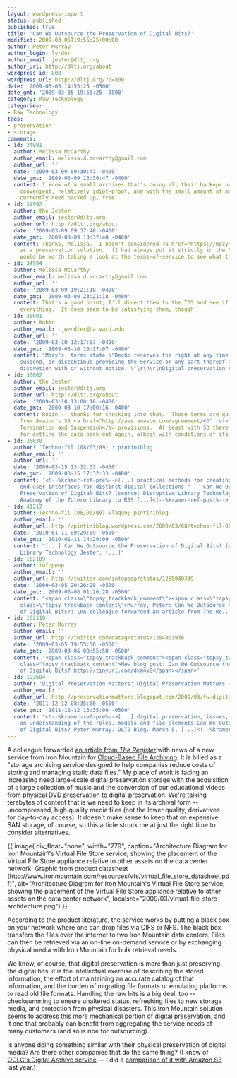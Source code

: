```yaml
---
layout: wordpress-import
status: published
published: true
title: 'Can We Outsource the Preservation of Digital Bits?'
modified: 2009-03-05T19:55:25+00:00
author: Peter Murray
author_login: lyrdor
author_email: jester@dltj.org
author_url: http://dltj.org/about
wordpress_id: 800
wordpress_url: http://dltj.org/?p=800
date: '2009-03-05 14:55:25 -0500'
date_gmt: '2009-03-05 19:55:25 -0500'
category: Raw Technology
categories:
- Raw Technology
tags:
- preservation
- storage
comments:
- id: 34991
  author: Melissa McCarthy
  author_email: melissa.d.mccarthy@gmail.com
  author_url: ''
  date: '2009-03-09 09:30:47 -0400'
  date_gmt: '2009-03-09 13:30:47 -0400'
  content: I know of a small archives that's doing all their backups on Mozy.  Simple,
    convenient, relatively idiot-proof, and with the small amount of material they
    currently need backed up, free.
- id: 34992
  author: the Jester
  author_email: jester@dltj.org
  author_url: http://dltj.org/about
  date: '2009-03-09 09:37:48 -0400'
  date_gmt: '2009-03-09 13:37:48 -0400'
  content: Thanks, Melissa.  I hadn't considered <a href="https://mozy.com/" rel="nofollow">Mozy</a>
    as a preservation solution.  (I had always put it strictly in the "backup" category.)  It
    would be worth taking a look at the terms-of-service to see what they guarantee.
- id: 34994
  author: Melissa McCarthy
  author_email: melissa.d.mccarthy@gmail.com
  author_url: ''
  date: '2009-03-09 19:21:18 -0400'
  date_gmt: '2009-03-09 23:21:18 -0400'
  content: That's a good point; I'll direct them to the TOS and see if they've considered
    everything.  It does seem to be satisfying them, though.
- id: 35001
  author: Robin
  author_email: r_wendler@harvard.edu
  author_url: ''
  date: '2009-03-10 12:17:07 -0400'
  date_gmt: '2009-03-10 16:17:07 -0400'
  content: "Mozy's  terms state \"Decho reserves the right at any time to modify,
    suspend, or discontinue providing the Service or any part thereof in its sole
    discretion with or without notice. \"\r\n\r\nDigital preservation storage it ain't."
- id: 35002
  author: the Jester
  author_email: jester@dltj.org
  author_url: http://dltj.org/about
  date: '2009-03-10 13:00:16 -0400'
  date_gmt: '2009-03-10 17:00:16 -0400'
  content: Robin -- thanks for checking into that.  Those terms are quite different
    from Amazon's S3 <a href="http://aws.amazon.com/agreement/#3" rel="nofollow">Term,
    Termination and Suspension</a> provisions.  At least with S3 there is some allowance
    for getting the data back out again, albeit with conditions of its own.
- id: 35030
  author: 'Techno-fil (08/03/09) : pintiniblog'
  author_email: ''
  author_url: ''
  date: '2009-03-15 13:32:33 -0400'
  date_gmt: '2009-03-15 17:32:33 -0400'
  content: '<!--%kramer-ref-pre%-->[...] practical methods for creating customized
    end-user interfaces for distinct digital collections."  - Can We Outsource the
    Preservation of Digital Bits? (source: Disruptive Library Technology Jester, 05/03/09)  -
    Anatomy of the Zotero Library to RSS [...]<!--%kramer-ref-post%-->'
- id: 41217
  author: Techno-fil (08/03/09) &laquo; pintiniblog
  author_email: ''
  author_url: http://pintiniblog.wordpress.com/2009/03/08/techno-fil-080309/
  date: '2010-01-11 09:29:09 -0500'
  date_gmt: '2010-01-11 14:29:09 -0500'
  content: "[...] Can We Outsource the Preservation of Digital Bits? (source: Disruptive
    Library Technology Jester, [...]"
- id: 162109
  author: infopeep
  author_email: ''
  author_url: http://twitter.com/infopeep/status/1285040339
  date: '2009-03-05 20:26:28 -0500'
  date_gmt: '2009-03-06 01:26:28 -0500'
  content: "<span class=\"topsy_trackback_comment\"><span class=\"topsy_twitter_username\"><span
    class=\"topsy_trackback_content\">Murray, Peter: Can We Outsource the Preservation
    of Digital Bits?: \nA colleague forwarded an article from The Re.. http://snipurl.com/d6ai9</span></span>"
- id: 162110
  author: Peter Murray
  author_email: ''
  author_url: http://twitter.com/datag/status/1284901936
  date: '2009-03-05 19:55:50 -0500'
  date_gmt: '2009-03-06 00:55:50 -0500'
  content: '<span class="topsy_trackback_comment"><span class="topsy_twitter_username"><span
    class="topsy_trackback_content">New blog post: Can We Outsource the Preservation
    of Digital Bits? http://tinyurl.com/dkm4v8</span></span>'
- id: 193604
  author: 'Digital Preservation Matters: Digital Preservation Matters - 6 March 2009'
  author_email: ''
  author_url: http://preservationmatters.blogspot.com/2009/03/fw-digital-preservation-matters-6-march.html
  date: '2011-12-12 08:35:00 -0500'
  date_gmt: '2011-12-12 13:35:00 -0500'
  content: "<!--%kramer-ref-pre%-->[...] digital preservation, issues, challenges,
    an understanding of the roles, models and file elements.Can We Outsource the Preservation
    of Digital Bits? Peter Murray. DLTJ Blog. March 5, [...]<!--%kramer-ref-post%-->"
---
```

<p>A colleague forwarded <a href="http://www.theregister.co.uk/2009/03/04/iron_mountain_cloud_filestore/" title="Iron Mountain punts subterranean data storage (The Register)">an article from <i>The Register</i></a> with news of a new service from Iron Mountain for <a href="http://www.ironmountain.com/news/2009/impr02232009.asp" title="Iron Mountain Digital Introduces the Industry's First Enterprise Solution for Cloud-Based File Archiving">Cloud-Based File Archiving</a>.  It is billed as a "storage archiving service designed to help companies reduce costs of storing and managing static data files."  My place of work is facing an increasing need large-scale digital preservation storage with the acquisition of a large collection of music and the conversion of our educational videos from physical DVD preservation to digital preservation.  We're talking terabytes of content that is we need to keep in its archival form -- uncompressed, high quality media files (not the lower quality, derivatives for day-to-day access).  It doesn't make sense to keep that on expensive SAN storage, of course, so this article struck me at just the right time to consider alternatives.</p>
{{ image(
    div_float="none",
    width="779",
    caption="Architecture Diagram for Iron Mountain\'s Virtual File Store service, showing the placement of the Virtual File Store appliance relative to other assets on the data center network.  Graphic from product datasheet (http://www.ironmountain.com/resources/vfs/virtual_file_store_datasheet.pdf)",
    alt="Architecture Diagram for Iron Mountain&#039;s Virtual File Store service, showing the placement of the Virtual File Store appliance relative to other assets on the data center network",
    localsrc="2009/03/virtual-file-store-architecture.png") }}
<p>According to the product literature, the service works by putting a black box on your network where one can drop files via CIFS or NFS.  The black box transfers the files over the internet to two Iron Mountain data centers.  Files can then be retrieved via an on-line on-demand service or by exchanging physical media with Iron Mountain for bulk retrieval needs.</p>
<p>We know, of course, that digital preservation is more than just preserving the digital bits:  it is the intellectual exercise of describing the stored information, the effort of maintaining an accurate catalog of that information, and the burden of migrating file formats or emulating platforms to read old file formats.  Handling the raw bits is a big deal, too -- checksumming to ensure unaltered status, refreshing files to new storage media, and protection from physical disasters.  This Iron Mountain solution seems to address this more mechanical portion of digital preservation, and it one that probably can benefit from aggregating the service needs of many customers (and so is ripe for outsourcing).</p>
<p>Is anyone doing something similar with their physical preservation of digital media?  Are there other companies that do the same thing?  (I know of <a href="http://www.oclc.org/us/en/digitalarchive/" title="OCLC Digital Archive product page">OCLC's Digital Archive service</a> &mdash; I did a <a href="/article/oclc-digital-archive-vs-amazon-s3/" title="Long-term Preservation Storage: OCLC Digital Archive versus Amazon S3">comparison of it with Amazon S3</a> last year.)</p>
